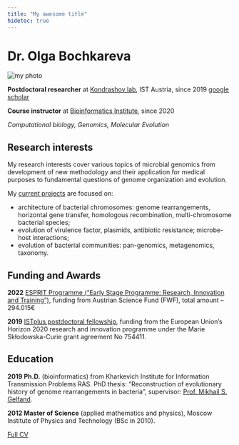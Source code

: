 ```yaml
---
title: "My awesome title"
hidetoc: true
---
```


# Dr. Olga Bochkareva
<div class="mainWrapper">
  <div class="col-left">
    <img src="/me2.jpg" alt="my photo" class="img-av">
  </div>
  <div class="col-right">

  **Postdoctoral researcher** at [Kondrashov lab](https://ist.ac.at/en/research/kondrashov-group/), IST Austria, since 2019 [google scholar](https://scholar.google.ru/citations?user=vtFGPj8AAAAJ&hl=en&oi=ao)

  **Course instructor** at [Bioinformatics Institute](https://bioinf.me/en), since 2020

  _Computational biology, Genomics, Molecular Evolution_
  
  </div>
</div> 

## Research interests
My research interests cover various topics of microbial genomics from development of new methodology and their application for medical purposes to fundamental questions of genome organization and evolution.

My [current projects](https://www.bochkareva.me/research/) are focused on:
- architecture of bacterial chromosomes: genome rearrangements, horizontal gene transfer, homologous recombination, multi-chromosome bacterial species;
- evolution of virulence factor, plasmids, antibiotic resistance; microbe-host interactions;
- evolution of bacterial communities: pan-genomics, metagenomics, taxonomy.


## Funding and Awards
**2022** [ESPRIT Programme (“Early Stage Programme: Research, Innovation and Training”)](https://www.fwf.ac.at/en/research-funding/fwf-programmes/esprit-programme), funding from Austrian Science Fund (FWF), total amount – 294.015€

**2019** [ISTplus postdoctoral fellowship](https://istplus.pages.ist.ac.at/), funding from the European Union’s Horizon 2020 research and innovation programme under the Marie Skłodowska-Curie grant agreement No 754411.

## Education

**2019 Ph.D.** (bioinformatics) from Kharkevich Institute for Information Transmission Problems RAS. PhD thesis: “Reconstruction of evolutionary history of genome rearrangements in bacteria”, supervisor: [Prof. Mikhail S. Gelfand](https://faculty.skoltech.ru/people/mikhailgelfand).

**2012 Master of Science** (applied mathematics and physics), Moscow Institute of Physics and Technology (BSc in 2010).

[Full CV](/cv_bochkareva.pdf)
